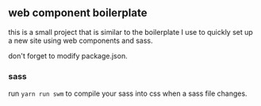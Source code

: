 ## web component boilerplate

this is a small project that is similar to the boilerplate I use to quickly set up a new site using web components and sass.

don't forget to modify package.json.

### sass

run `yarn run swm` to compile your sass into css when a sass file changes.

